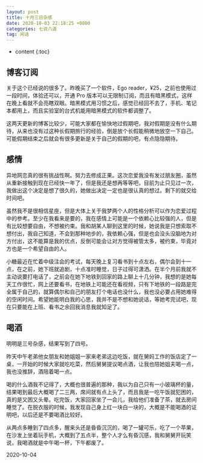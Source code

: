 ```yaml
---
layout: post
title: 十月三日杂感
date: 2020-10-03 22:18:25 +0800
categories: 七说八道
tag: 闲话
---
```


* content
{:toc}


## 博客订阅


关于这个已经说的很多了。昨晚买了一个软件，Ego reader，¥25，之前也使用过一段时间，体验还可以，开通 Pro 版本可以无限制订阅，而且有暗黑模式，这样在晚上看就不会亮瞎双眼。暗黑模式用习惯之后，感觉已经回不去了，手机、笔记本都用上，而且实验室的台式机能用暗黑模式的软件都调整了。

这两天更新的博客比较少，可能大家都在愉快地过假期吧，我对假期是没有什么期待，从来也没有过这种长假期旅行的经验，倒是放个长假能稍微地放空一下自己。可能假期结束之后就会有很多更新是关于自己的假期的吧，有点隐隐期待。


## 感情


异地网恋真的很有挑战性啊。努力去修成正果。这次恋爱我没有发过朋友圈，虽然从重新接触到现在已经快一年了，但是我还是想再等等吧，目前为止只见过一次，我做出这个决定是想了很久的，她做出决定一定也是很认真的想过。剩下的就交给时间吧。

虽然我不是很相信星座，但是大体上关于我梦两个人的性格分析可以作为恋爱过程中的参考。至少在我看来是要的，我在感情上可能是一个依赖心比较强的人，但是有比较想要自由，不想被约束。我和胡某人聊到这里的时候，她说我是只想索取不想付出，我自己知道，不会到那种地步的，我依赖心强，但是也会没头没脑地为对方付出，这不能算是我的优点，反倒可能会让对方觉得被管太多，被约束，毕竟对方也是一个希望自由的人。

小糖最近在忙着中级注会的考试，每天晚上复习看书到十点左右，偶尔会到十一点，在之前，她下班就追剧，十点准时睡觉，日子过得可潇洒。在半个月前我就不主动说要打电话了，之前会在她下地铁到回家的路上聊上十几分钟，我想的是她每天工作很忙，网上还要看书，在地铁上可能还在看视频，只有下地铁的一段路是完全属于自己的，就算偶尔和自己的朋友打个电话也没什么，我也没必要占用她难得的空闲时间。希望她能明白我的心思，我并不是不想和她说话，等她考完试吧，现在只要能在上班、看书之余回我消息我就知足了。


## 喝酒


明明是三号杂感，结果写到了四号。

昨天中午老弟他女朋友和她姐姐一家来老弟这边吃饭，就在舅妈工作的饭店定了一桌，一开始的时候大家就吃吃菜，然后舅舅提议喝点酒，让我也陪她姐夫喝一点，我也没推辞，酒陪着喝一点。

喝的什么酒我不记得了，大概也很普遍的那种，我以为自己只有一小玻璃杯的量，结果喝到最后大概喝了二三两，席间就有点上头了，而且我是一吃午饭就犯困的，真的是又困又头晕。吃完饭，大家回家坐了一会儿，我给他们准备了茶，就去房间睡觉了。在脱衣服的时候，我发现自己身上红一块白一块的，大概是不能喝酒的证明吧，以后还是不要喝酒比较好。

从两点多睡到了四点多，醒来头还是昏昏沉沉的，喝了一罐可乐，吃了一个苹果，在沙发上坐着玩手机，大概到了五点半，整个人才么有昏沉感，我和舅舅开玩笑说，我喝酒就是中午喝一杯，下午都废了。

2020-10-04